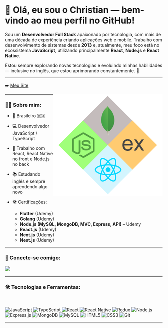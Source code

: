 # 👋 Olá, eu sou o Christian — bem-vindo ao meu perfil no GitHub!

Sou um **Desenvolvedor Full Stack** apaixonado por tecnologia, com mais de uma década de experiência criando aplicações web e mobile. Trabalho com desenvolvimento de sistemas desde **2013** e, atualmente, meu foco está no ecossistema **JavaScript**, utilizando principalmente **React**, **Node.js** e **React Native**.

Estou sempre explorando novas tecnologias e evoluindo minhas habilidades — inclusive no inglês, que estou aprimorando constantemente. 🚀

---

➡️ [Meu Site](https://christian.vercel.app)

<img align="right" alt="MERN Developer" src="./mern-dev.png" width="350" />

---

### 🙋‍♂️ Sobre mim:

- 📍 Brasileiro 🇧🇷  
- 💻 Desenvolvedor JavaScript / TypeScript  
- 🧠 Trabalho com React, React Native no front e Node.js no back  
- 📚 Estudando inglês e sempre aprendendo algo novo  

- 🛠️ Certificações:
  - **Flutter** (Udemy)
  - **Golang** (Udemy)
  - **Node.js (MySQL, MongoDB, MVC, Express, API)** – Udemy
  - **React.js** (Udemy)
  - **Next.js** (Udemy)
  - **Nest.js** (Udemy)


---

### 🔗 Conecte-se comigo:

<a href="https://www.linkedin.com/in/christian-possidonio/" alt="Linkedin">
  <img src="https://img.shields.io/badge/LinkedIn-0077B5?style=for-the-badge&logo=linkedin&logoColor=white" />
</a>

---

### 🛠️ Tecnologias e Ferramentas:

<br/>

![JavaScript](https://img.shields.io/badge/JavaScript-F7DF1E?style=for-the-badge&logo=javascript&logoColor=black)
![TypeScript](https://img.shields.io/badge/TypeScript-007ACC?style=for-the-badge&logo=typescript&logoColor=white)
![React](https://img.shields.io/badge/React-20232A?style=for-the-badge&logo=react&logoColor=61DAFB)
![React Native](https://img.shields.io/badge/React%20Native-20232A?style=for-the-badge&logo=react&logoColor=61DAFB)
![Redux](https://img.shields.io/badge/redux-593D88?style=for-the-badge&logo=redux&logoColor=white)
![Node.js](https://img.shields.io/badge/Node.js-339933?style=for-the-badge&logo=nodedotjs&logoColor=white)
![Express.js](https://img.shields.io/badge/Express.js-404D59?style=for-the-badge)
![MongoDB](https://img.shields.io/badge/MongoDB-4EA94B?style=for-the-badge&logo=mongodb&logoColor=white)
![MySQL](https://img.shields.io/badge/MySQL-00758F?style=for-the-badge&logo=mysql&logoColor=white)
![HTML5](https://img.shields.io/badge/HTML5-E34F26?style=for-the-badge&logo=html5&logoColor=white)
![CSS3](https://img.shields.io/badge/CSS3-1572B6?style=for-the-badge&logo=css3&logoColor=white)
![Git](https://img.shields.io/badge/Git-F05032?style=for-the-badge&logo=git&logoColor=white)

---
